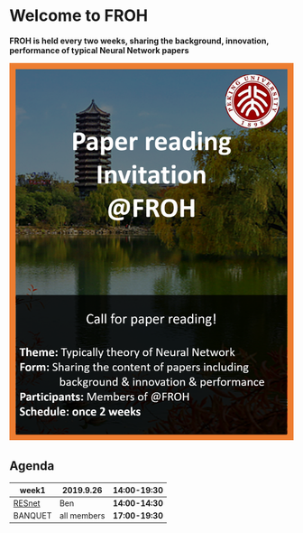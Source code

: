 # Welcome to FROH
**FROH is held every two weeks, sharing the background, innovation, performance of typical Neural Network papers**


![FROH Logo](/FROH.png)
## Agenda

| **week1**|**2019.9.26**|**14:00-19:30**|
|--------------------------|-------------------|-----------------------|
|[RESnet](https://arxiv.org/pdf/1512.03385v1.pdf)|Ben |**14:00-14:30**|
|BANQUET|all members| **17:00-19:30**|


